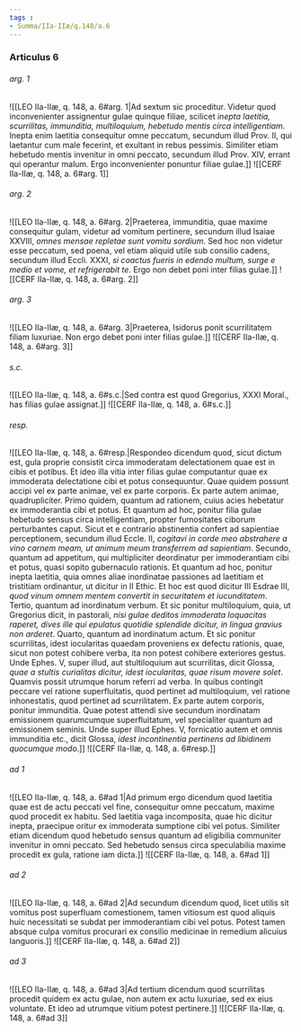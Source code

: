 ```yaml
---
tags : 
- Summa/IIa-IIæ/q.148/a.6
---
```


### Articulus 6

###### arg. 1
![[LEO IIa-IIæ, q. 148, a. 6#arg. 1|Ad sextum sic proceditur. Videtur quod inconvenienter assignentur gulae quinque filiae, scilicet *inepta laetitia, scurrilitas, immunditia, multiloquium, hebetudo mentis circa intelligentiam*. Inepta enim laetitia consequitur omne peccatum, secundum illud Prov. II, qui laetantur cum male fecerint, et exultant in rebus pessimis. Similiter etiam hebetudo mentis invenitur in omni peccato, secundum illud Prov. XIV, errant qui operantur malum. Ergo inconvenienter ponuntur filiae gulae.]]
![[CERF IIa-IIæ, q. 148, a. 6#arg. 1]]

###### arg. 2
![[LEO IIa-IIæ, q. 148, a. 6#arg. 2|Praeterea, immunditia, quae maxime consequitur gulam, videtur ad vomitum pertinere, secundum illud Isaiae XXVIII, *omnes mensae repletae sunt vomitu sordium*. Sed hoc non videtur esse peccatum, sed poena, vel etiam aliquid utile sub consilio cadens, secundum illud Eccli. XXXI, *si coactus fueris in edendo multum, surge e medio et vome, et refrigerabit te*. Ergo non debet poni inter filias gulae.]]
![[CERF IIa-IIæ, q. 148, a. 6#arg. 2]]

###### arg. 3
![[LEO IIa-IIæ, q. 148, a. 6#arg. 3|Praeterea, Isidorus ponit scurrilitatem filiam luxuriae. Non ergo debet poni inter filias gulae.]]
![[CERF IIa-IIæ, q. 148, a. 6#arg. 3]]

###### s.c.
![[LEO IIa-IIæ, q. 148, a. 6#s.c.|Sed contra est quod Gregorius, XXXI Moral., has filias gulae assignat.]]
![[CERF IIa-IIæ, q. 148, a. 6#s.c.]]

###### resp.
![[LEO IIa-IIæ, q. 148, a. 6#resp.|Respondeo dicendum quod, sicut dictum est, gula proprie consistit circa immoderatam delectationem quae est in cibis et potibus. Et ideo illa vitia inter filias gulae computantur quae ex immoderata delectatione cibi et potus consequuntur. Quae quidem possunt accipi vel ex parte animae, vel ex parte corporis. Ex parte autem animae, quadrupliciter. Primo quidem, quantum ad rationem, cuius acies hebetatur ex immoderantia cibi et potus. Et quantum ad hoc, ponitur filia gulae hebetudo sensus circa intelligentiam, propter fumositates ciborum perturbantes caput. Sicut et e contrario abstinentia confert ad sapientiae perceptionem, secundum illud Eccle. II, *cogitavi in corde meo abstrahere a vino carnem meam, ut animum meum transferrem ad sapientiam*. Secundo, quantum ad appetitum, qui multipliciter deordinatur per immoderantiam cibi et potus, quasi sopito gubernaculo rationis. Et quantum ad hoc, ponitur inepta laetitia, quia omnes aliae inordinatae passiones ad laetitiam et tristitiam ordinantur, ut dicitur in II Ethic. Et hoc est quod dicitur III Esdrae III, *quod vinum omnem mentem convertit in securitatem et iucunditatem*. Tertio, quantum ad inordinatum verbum. Et sic ponitur multiloquium, quia, ut Gregorius dicit, in pastorali, *nisi gulae deditos immoderata loquacitas raperet, dives ille qui epulatus quotidie splendide dicitur, in lingua gravius non arderet*. Quarto, quantum ad inordinatum actum. Et sic ponitur scurrilitas, idest iocularitas quaedam proveniens ex defectu rationis, quae, sicut non potest cohibere verba, ita non potest cohibere exteriores gestus. Unde Ephes. V, super illud, aut stultiloquium aut scurrilitas, dicit Glossa, *quae a stultis curialitas dicitur, idest iocularitas, quae risum movere solet*. Quamvis possit utrumque horum referri ad verba. In quibus contingit peccare vel ratione superfluitatis, quod pertinet ad multiloquium, vel ratione inhonestatis, quod pertinet ad scurrilitatem. Ex parte autem corporis, ponitur immunditia. Quae potest attendi sive secundum inordinatam emissionem quarumcumque superfluitatum, vel specialiter quantum ad emissionem seminis. Unde super illud Ephes. V, fornicatio autem et omnis immunditia etc., dicit Glossa, *idest incontinentia pertinens ad libidinem quocumque modo*.]]
![[CERF IIa-IIæ, q. 148, a. 6#resp.]]

###### ad 1
![[LEO IIa-IIæ, q. 148, a. 6#ad 1|Ad primum ergo dicendum quod laetitia quae est de actu peccati vel fine, consequitur omne peccatum, maxime quod procedit ex habitu. Sed laetitia vaga incomposita, quae hic dicitur inepta, praecipue oritur ex immoderata sumptione cibi vel potus. Similiter etiam dicendum quod hebetudo sensus quantum ad eligibilia communiter invenitur in omni peccato. Sed hebetudo sensus circa speculabilia maxime procedit ex gula, ratione iam dicta.]]
![[CERF IIa-IIæ, q. 148, a. 6#ad 1]]

###### ad 2
![[LEO IIa-IIæ, q. 148, a. 6#ad 2|Ad secundum dicendum quod, licet utilis sit vomitus post superfluam comestionem, tamen vitiosum est quod aliquis huic necessitati se subdat per immoderantiam cibi vel potus. Potest tamen absque culpa vomitus procurari ex consilio medicinae in remedium alicuius languoris.]]
![[CERF IIa-IIæ, q. 148, a. 6#ad 2]]

###### ad 3
![[LEO IIa-IIæ, q. 148, a. 6#ad 3|Ad tertium dicendum quod scurrilitas procedit quidem ex actu gulae, non autem ex actu luxuriae, sed ex eius voluntate. Et ideo ad utrumque vitium potest pertinere.]]
![[CERF IIa-IIæ, q. 148, a. 6#ad 3]]

